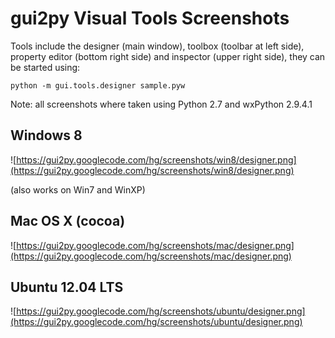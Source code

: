 # gui2py Visual Tools Screenshots #

Tools include the designer (main window), toolbox (toolbar at left side), property editor (bottom right side) and inspector (upper right side), they can be started using:

```
python -m gui.tools.designer sample.pyw
```

Note: all screenshots where taken using Python 2.7 and wxPython 2.9.4.1

## Windows 8 ##

![https://gui2py.googlecode.com/hg/screenshots/win8/designer.png](https://gui2py.googlecode.com/hg/screenshots/win8/designer.png)

(also works on Win7 and WinXP)

## Mac OS X (cocoa) ##

![https://gui2py.googlecode.com/hg/screenshots/mac/designer.png](https://gui2py.googlecode.com/hg/screenshots/mac/designer.png)

## Ubuntu 12.04 LTS ##

![https://gui2py.googlecode.com/hg/screenshots/ubuntu/designer.png](https://gui2py.googlecode.com/hg/screenshots/ubuntu/designer.png)